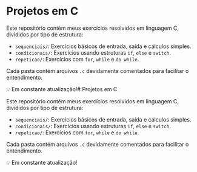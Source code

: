 # Projetos em C

Este repositório contém meus exercícios resolvidos em linguagem C, divididos por tipo de estrutura:

- `sequenciais/`: Exercícios básicos de entrada, saída e cálculos simples.
- `condicionais/`: Exercícios usando estruturas `if`, `else` e `switch`.
- `repeticao/`: Exercícios com `for`, `while` e `do while`.

Cada pasta contém arquivos `.c` devidamente comentados para facilitar o entendimento.

💡 Em constante atualização!# Projetos em C

Este repositório contém meus exercícios resolvidos em linguagem C, divididos por tipo de estrutura:

- `sequenciais/`: Exercícios básicos de entrada, saída e cálculos simples.
- `condicionais/`: Exercícios usando estruturas `if`, `else` e `switch`.
- `repeticao/`: Exercícios com `for`, `while` e `do while`.

Cada pasta contém arquivos `.c` devidamente comentados para facilitar o entendimento.

💡 Em constante atualização!
